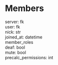 # Members
server: fk  
user: fk  
nick: str  
joined_at: datetime  
member_roles  
deaf: bool  
mute: bool  
precalc_permissions: int  